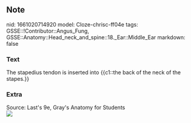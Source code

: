 ## Note
nid: 1661020714920
model: Cloze-chrisc-ff04e
tags: GSSE::!Contributor::Angus_Fung, GSSE::Anatomy::Head_neck_and_spine::18._Ear::Middle_Ear
markdown: false

### Text
The stapedius tendon is inserted into {{c1::the back of the neck of the stapes.}}

### Extra
<div>
  Source: Last's 9e, Gray's Anatomy for Students
</div><img src=
"paste-2943b2964799d7376e3916542132def53a008732.jpg">
